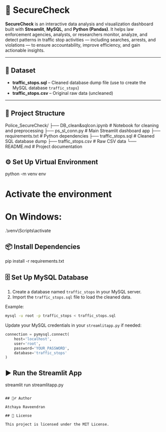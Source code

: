 # 🚨 SecureCheck

**SecureCheck** is an interactive data analysis and visualization dashboard built with **Streamlit**, **MySQL**, and **Python (Pandas)**.
It helps law enforcement agencies, analysts, or researchers monitor, analyze, and detect patterns in traffic stop activities — including searches, arrests, and violations — to ensure accountability, improve efficiency, and gain actionable insights.

---

## 📂 Dataset

* **traffic\_stops.sql** – Cleaned database dump file (use to create the MySQL database `traffic_stops`)
* **traffic\_stops.csv** – Original raw data (uncleaned)

---

## 📁 Project Structure

Police\_SecureCheck/
├── DB_clean&sqlcon.ipynb  # Notebook for cleaning and preprocessing
├── ps_sl_conn.py  # Main Streamlit dashboard app
├── requirements.txt  # Python dependencies
├── traffic\_stops.sql  # Cleaned SQL database dump
├── traffic\_stops.csv  # Raw CSV data
└── README.md  # Project documentation


## ⚙️ Set Up Virtual Environment

python -m venv env
# Activate the environment
# On Windows:
.\\venv\\Scripts\\activate


## 📦 Install Dependencies


pip install -r requirements.txt


## 🗄️ Set Up MySQL Database

1. Create a database named `traffic_stops` in your MySQL server.
2. Import the `traffic_stops.sql` file to load the cleaned data.

Example:

```bash
mysql -u root -p traffic_stops < traffic_stops.sql
```

Update your MySQL credentials in your `streamlitapp.py` if needed:

```python
connection = pymysql.connect(
    host='localhost',
    user='root',
    password='YOUR_PASSWORD',
    database='traffic_stops'
)
```

## ▶️ Run the Streamlit App


streamlit run streamlitapp.py
```

## 🙋‍♂️ Author

Atchaya Raveendran

## 📜 License

This project is licensed under the MIT License.
